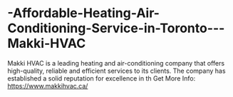 # -Affordable-Heating-Air-Conditioning-Service-in-Toronto---Makki-HVAC
Makki HVAC is a leading heating and air-conditioning company that offers high-quality, reliable and efficient services to its clients. The company has established a solid reputation for excellence in th Get More Info: https://www.makkihvac.ca/
